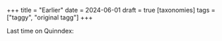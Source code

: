+++
title = "Earlier"
date = 2024-06-01
draft = true
[taxonomies]
tags = ["taggy", "original tagg"]
+++

Last time on Quinndex:

<!-- more -->
